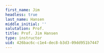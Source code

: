```yaml
---
first_name: Jim
headless: true
last_name: Hansen
middle_initial: ''
salutation: Prof.
title: Prof. Jim Hansen
type: instructor
uid: 426bac6c-c1e4-dec8-b3d3-09dd951b7447
---
```

